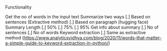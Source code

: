Functionality

Get the no of words in the input text
Summarize two ways
    [.] Based on sentences (Extractive method)
    [.] Based on paragraph (hugging face)
Summary Length
    [.] 50%
    [.] 75%
    [.] 95%
Get info about summary
    [.] No of sentences
    [.] No of words
Keyword extraction
    [.] Same as extractive method (https://www.analyticsvidhya.com/blog/2020/11/words-that-matter-a-simple-guide-to-keyword-extraction-in-python/)
